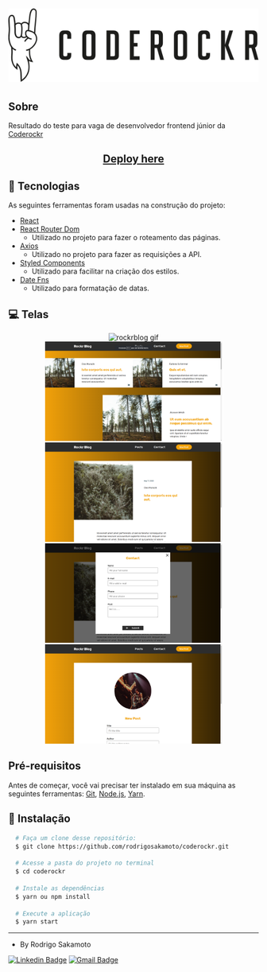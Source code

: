 <h1 align="center">
  <img src="./.github/coderockr.svg" alt="coderockr" />
</h1>

## Sobre

<p>Resultado do teste para vaga de desenvolvedor frontend júnior da <a href="https://coderockr.com/" target="_blank">Coderockr</a></p>

<h2 align="center">
<a href="https://coderockr.vercel.app/" target="_blank"  >Deploy here</a>
</h2>

## 🔧 Tecnologias

As seguintes ferramentas foram usadas na construção do projeto:

- [React](https://pt-br.reactjs.org/)
- [React Router Dom](https://reactrouter.com/web/guides/quick-start)
  - Utilizado no projeto para fazer o roteamento das páginas.
- [Axios](https://github.com/axios/axios)
  - Utilizado no projeto para fazer as requisições a API.
- [Styled Components](https://styled-components.com/)
   - Utilizado para facilitar na criação dos estilos.
- [Date Fns](https://date-fns.org/)
  - Utilizado para formatação de datas.


## 💻 Telas

<div align="center">
<img src="./.github/rockrblog.gif" alt="rockrblog gif" height="300px"/>
</div>

<div align="center">
 <img src="./.github/posts.png" alt="posts" height="200px"/>

  <img src="./.github/post-details.png" alt="post-details" height="200px"/>
</div>

<div align="center">
 <img src="./.github/contact.png" alt="contact" height="200px"/>

  <img src="./.github/new-post.png" alt="new post" height="200px"/>
</div>

## Pré-requisitos

Antes de começar, você vai precisar ter instalado em sua máquina as seguintes ferramentas:
[Git](https://git-scm.com), [Node.js](https://nodejs.org/en/), [Yarn](https://classic.yarnpkg.com/lang/en/).
## 💾 Instalação

```bash
  # Faça um clone desse repositório:
  $ git clone https://github.com/rodrigosakamoto/coderockr.git

  # Acesse a pasta do projeto no terminal
  $ cd coderockr

  # Instale as dependências
  $ yarn ou npm install

  # Execute a aplicação
  $ yarn start
```
---
- By Rodrigo Sakamoto

[![Linkedin Badge](https://img.shields.io/badge/-Rodrigo%20Sakamoto-9146ff?style=flat-square&logo=Linkedin&logoColor=white&link=https://www.linkedin.com/in/rodrigo-sakamoto/)](https://www.linkedin.com/in/rodrigo-sakamoto/)
[![Gmail Badge](https://img.shields.io/badge/-rodosakamoto@gmail.com-9146ff?style=flat-square&logo=Gmail&logoColor=white&link=mailto:rodosakamoto@gmail.com)](mailto:rodosakamoto@gmail.com)
